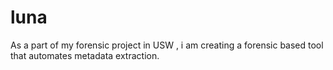 # luna

As a part of my forensic project in USW , i am creating a forensic based tool that automates
metadata extraction.
